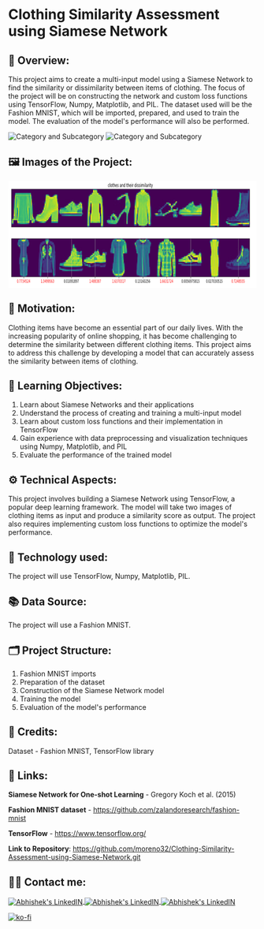 # Clothing Similarity Assessment using Siamese Network

## 🔄 Overview:
This project aims to create a multi-input model using a Siamese Network to find the similarity or dissimilarity between items of clothing. The focus of the project will be on constructing the network and custom loss functions using TensorFlow, Numpy, Matplotlib, and PIL. The dataset used will be the Fashion MNIST, which will be imported, prepared, and used to train the model. The evaluation of the model's performance will also be performed.

![Category and Subcategory](https://img.shields.io/badge/CV%20Computer%20Vision-Dissimilarity%20Object-blue)
![Category and Subcategory](https://img.shields.io/badge/Neuronal%20Networks-SN%20Siamese%20network-yellow)

## 🖼️ Images of the Project:
<img align="center" alt="jpg" src="https://raw.githubusercontent.com/moreno32/Clothing-Similarity-Assessment-using-Siamese-Network/master/reports/figures/Clothing%20Similarity%20Assessment%20using%20Siamese%20Network.png" width="800" height="217" /><br>

## 🎊 Motivation:
Clothing items have become an essential part of our daily lives. With the increasing popularity of online shopping, it has become challenging to determine the similarity between different clothing items. This project aims to address this challenge by developing a model that can accurately assess the similarity between items of clothing.

## 🏁 Learning Objectives:
1)	Learn about Siamese Networks and their applications
2)	Understand the process of creating and training a multi-input model
3)	Learn about custom loss functions and their implementation in TensorFlow
4)	Gain experience with data preprocessing and visualization techniques using Numpy, Matplotlib, and PIL
5)	Evaluate the performance of the trained model

## ⚙️ Technical Aspects:
This project involves building a Siamese Network using TensorFlow, a popular deep learning framework. The model will take two images of clothing items as input and produce a similarity score as output. The project also requires implementing custom loss functions to optimize the model's performance.

## 🧰 Technology used:
The project will use TensorFlow, Numpy, Matplotlib, PIL.

## 📚 Data Source:
The project will use a Fashion MNIST.

## 🗂️ Project Structure:
1)	Fashion MNIST imports
2)	Preparation of the dataset
3)	Construction of the Siamese Network model
4)	Training the model
5)	Evaluation of the model's performance

## 👥 Credits:
Dataset - Fashion MNIST, TensorFlow library

## 🔗 Links:
**Siamese Network for One-shot Learning** - Gregory Koch et al. (2015)

**Fashion MNIST dataset** - https://github.com/zalandoresearch/fashion-mnist

**TensorFlow** - https://www.tensorflow.org/

**Link to Repository**: https://github.com/moreno32/Clothing-Similarity-Assessment-using-Siamese-Network.git

## 🙋‍♂️ Contact me:
<a href= mailto:danielmoreno3291@gmail.com> <img align="center" alt="Abhishek's LinkedIN" width="32px" src="https://cdn4.iconfinder.com/data/icons/social-media-logos-6/512/112-gmail_email_mail-512.png" >
<a href="https://www.linkedin.com/in/dmoreno-ai/"> <img align="center" alt="Abhishek's LinkedIN" width="32px" src="https://cdn-icons-png.flaticon.com/512/174/174857.png">
<a href="https://www.youtube.com/@dmoreno-ai"> <img align="center" alt="Abhishek's LinkedIN" width="32px" src="https://upload.wikimedia.org/wikipedia/commons/thumb/4/4f/YouTube_social_white_squircle.svg/2048px-YouTube_social_white_squircle.svg.png" /><br>

[![ko-fi](https://ko-fi.com/img/githubbutton_sm.svg)](https://ko-fi.com/dmoreno_ai)
